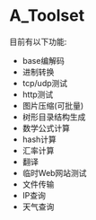 # A_Toolset
目前有以下功能:
- base编解码
- 进制转换
- tcp/udp测试
- http测试
- 图片压缩(可批量)
- 树形目录结构生成
- 数学公式计算
- hash计算
- 汇率计算 
- 翻译
- 临时Web网站测试
- 文件传输
- IP查询
- 天气查询